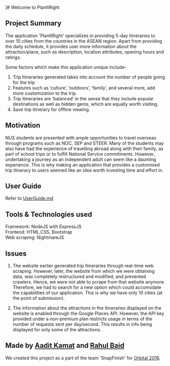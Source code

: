 ]# Welcome to PlanItRight


## Project Summary 

The application  'PlanItRight' specializes in providing 5-day itineraries to over 10 cities from the countries in the ASEAN region. Apart from providing the daily schedule, it provides user more information about the attraction/place, such as description, location attributes, opening hours and ratings. 

Some factors which make this application unique include- 
1. Trip Itineraries generated takes into account the  number of people going for the trip
2. Features such as ‘culture’, ‘outdoors’, ‘family’, and several more, add more customization to the trip.
3. Trip itineraries are ‘balanced’ in the sense that they include popular destinations as well as hidden gems, which are equally worth visiting.
4. Save trip itinerary for offline viewing.


## Motivation 

NUS students are presented with ample opportunities to travel overseas through programs such as NOC, SEP and STEER. Many of the students may also have had the experience of travelling abroad along with their family, as part of school trips or to fulfill National Service commitments. However, undertaking a journey as an independent adult can seem like a daunting experience. This is why making an application that provides a customised trip itinerary to users seemed like an idea worth investing time and effort in.


## User Guide

Refer to [UserGuide.md](./docs/UserGuide.md)


## Tools & Technologies used
Framework: NodeJS with ExpressJS <br/>
Frontend: HTML,CSS, Bootstrap <br/>
Web scraping: NightmareJS


## Issues 

1.  The website earlier generated trip itineraries through real-time web scraping. However, later, the website from which we were obtaining data, was completely restructured and modified, and prevented crawlers. Hence, we were not able to scrape from that website anymore. Therefore, we had to search for a new option which could accomodate the capabilities of our application. This is why we have only 10 cities (at the point of submission).

2.  The information about the attractions in the itineraries displayed on the website is enabled through the Google Places API. However, the API key provided under a non-premium plan restricts usage in terms of the number of requests sent per day/second. This results in info being displayed for only some of the attractions.


## Made by [Aadit Kamat](https://github.com/aaditkamat) and [Rahul Baid](https://github.com/rahulb99) 

We created this project as a part of the team 'SnapFinish' for [Orbital 2018](https://orbital.comp.nus.edu.sg).
